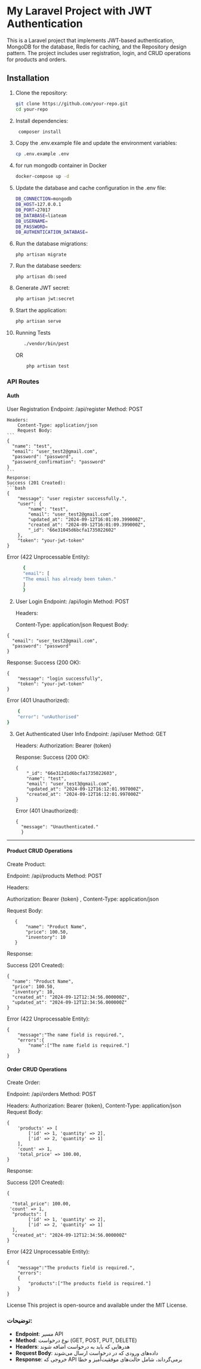 
# My Laravel Project with JWT Authentication

This is a Laravel project that implements JWT-based authentication, MongoDB for the database, Redis for caching, and the Repository design pattern. The project includes user registration, login, and CRUD operations for products and orders.

## Installation

1. Clone the repository:
   ```bash
   git clone https://github.com/your-repo.git
   cd your-repo
   
2. Install dependencies:
   ```bash
    composer install
3. Copy the .env.example file and update the environment variables:
    ```bash
   cp .env.example .env
   
4.  for run mongodb container in Docker 
    ```bash
    docker-compose up -d

5. Update the database and cache configuration in the .env file:
    ```bash
    DB_CONNECTION=mongodb
    DB_HOST=127.0.0.1
    DB_PORT=27017
    DB_DATABASE=liateam
    DB_USERNAME=
    DB_PASSWORD=
    DB_AUTHENTICATION_DATABASE=
6. Run the database migrations:
    ```bashe
    php artisan migrate

7. Run the database seeders:
    ```bashe
    php artisan db:seed
   
8. Generate JWT secret:
    ```bash
    php artisan jwt:secret
9. Start the application:
    ```bash
   php artisan serve
   
10. Running Tests
    ```bash
       ./vendor/bin/pest
    ```
    OR
    ```bash
        php artisan test
    ```

   


### API Routes
    
#### Auth
User Registration
    Endpoint: /api/register
    Method: POST

    Headers:
        Content-Type: application/json
        Request Body:
    ```
    {
      "name": "test",
      "email": "user_test2@gmail.com",
      "password": "password",
      "password_confirmation": "password"
    }
    ```
    Response:
    Success (201 Created):
    ```bash
    {
        "message": "user register successfully.",
        "user": {
            "name": "test",
            "email": "user_test2@gmail.com",
            "updated_at": "2024-09-12T16:01:09.399000Z",
            "created_at": "2024-09-12T16:01:09.399000Z",
            "_id": "66e31045d6bcfa1735022602"
        },
        "token": "your-jwt-token"
    }

Error (422 Unprocessable Entity):
  ```bash
        {
        "email": [
        "The email has already been taken."
        ]
        }
```
    
    
2. User Login
   Endpoint: /api/login
   Method: POST

    Headers:
    
    Content-Type: application/json
    Request Body:
```
{
  "email": "user_test2@gmail.com",
  "password": "password"
}
```
Response:
Success (200 OK):
```
{
    "message": "login successfully",
    "token": "your-jwt-token"
}
```

Error (401 Unauthorized):
```bash
    {
    "error": "unAuthorised"
}
```

3. Get Authenticated User Info
   Endpoint: /api/user
   Method: GET
    
    Headers:
        Authorization: Bearer {token}
    
    Response:
    Success (200 OK):
    ```
   {
        "_id": "66e312d1d6bcfa1735022603",
        "name": "test",
        "email": "user_test3@gmail.com",
        "updated_at": "2024-09-12T16:12:01.997000Z",
        "created_at": "2024-09-12T16:12:01.997000Z"
    }
   ```
   Error (401 Unauthorized):
   
    ```
    {
      "message": "Unauthenticated."
      }
   ```
----------------------------------------------------------------------
 
#### Product CRUD Operations

Create Product:

   Endpoint: /api/products
   Method: POST

   Headers:

   Authorization: Bearer {token}
  , Content-Type: application/json
   
Request Body:
   
```
   {
       "name": "Product Name",
       "price": 100.50,
       "inventory": 10
   }
```

Response:

Success (201 Created):
```
{
  "name": "Product Name",
  "price": 100.50,
  "inventory": 10,
  "created_at": "2024-09-12T12:34:56.000000Z",
  "updated_at": "2024-09-12T12:34:56.000000Z"
}
```

Error (422 Unprocessable Entity):
```
{
    "message":"The name field is required.",
    "errors":{
        "name":["The name field is required."]
    }
}

```

#### Order CRUD Operations
Create Order:

Endpoint: /api/orders
Method: POST

Headers:
Authorization: Bearer {token},
Content-Type: application/json
Request Body:

````
{
    'products' => [
        ['id' => 1, 'quantity' => 2],
        ['id' => 2, 'quantity' => 1]
    ],
    'count' => 1,
    'total_price' => 100.00,
}
````
Response:

Success (201 Created):
```
{

  "total_price": 100.00,
 'count' => 1,
  "products": [
        ['id' => 1, 'quantity' => 2],
        ['id' => 2, 'quantity' => 1]
  ],
  "created_at": "2024-09-12T12:34:56.000000Z"
}
```


Error (422 Unprocessable Entity):
```
{
    "message":"The products field is required.",
    "errors":
    {
        "products":["The products field is required."]
    }
}
```

License
This project is open-source and available under the MIT License.



### توضیحات:
- **Endpoint**: مسیر API
- **Method**: نوع درخواست (GET, POST, PUT, DELETE)
- **Headers**: هدرهایی که باید به درخواست اضافه شوند
- **Request Body**: داده‌های ورودی که در درخواست ارسال می‌شوند
- **Response**: خروجی که API برمی‌گرداند، شامل حالت‌های موفقیت‌آمیز و خطا

